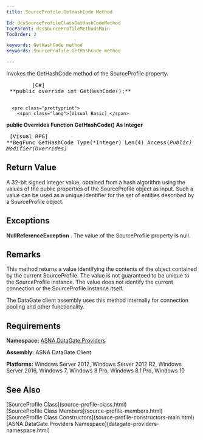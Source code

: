 ```yaml
---
title: SourceProfile.GetHashCode Method

Id: dcsSourceProfileClassGetHashCodeMethod
TocParent: dcsSourceProfileMethodsMain
TocOrder: 2

keywords: GetHashCode method
keywords: SourceProfile.GetHashCode method

---
```


Invokes the <span>GetHashCode</span> method of the <span>SourceProfile</span> property.
<pre class="prettyprint">
        <span class="lang">[C#]</span>
 **public override int GetHashCode();** 
      </pre>
      <pre class="prettyprint">
        <span class="lang">[Visual Basic] </span>
 **public Overrides Function GetHashCode() As Integer** 
      </pre>
      <pre class="prettyprint">
        <span class="lang">[Visual RPG]</span>
 **BegFunc GetHashCode Type(*Integer) Len(4) Access(*Public) Modifier(*Overrides)** 
      </pre>

## Return Value

A 32-bit signed integer value, obtained from a hash algorithm using the values of the public properties of the SourceProfile object as input. Such a value can be used as a unique identifier for the set of entities described by a SourceProfile object. 
## Exceptions

**NullReferenceException** . The value of the <span>SourceProfile</span> property is null. 
## Remarks

This method returns a value identifying the contents of the object contained by the current SourceProfile. The value is not guaranteed to be unique to the SourceProfile instance. The value does not identify the current connection or the SourceProfile instance itself.

The DataGate client assembly uses this method internally for connection pooling and other functionality.
## Requirements

**Namespace:** [ ASNA.DataGate.Providers](datagate-providers-namespace.html) 

<span> **Assembly:** ASNA DataGate Client</span> 

<span> **Platforms:** Windows Server 2012, Windows Server 2012 R2, Windows Server 2016, Windows 7, Windows 8 Pro, Windows 8.1 Pro, Windows 10</span> 
## See Also

<dl />
      [SourceProfile Class](source-profile-class.html)
      <br />
      [SourceProfile Class Members](source-profile-members.html)
      <br />
      [SourceProfile Class Constructors](source-profile-constructors-main.html)
      <br />
      [ASNA.DataGate.Providers Namespace](datagate-providers-namespace.html)


